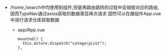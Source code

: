 + /home,/search中均使用到<TypeNav/>组件,但是再路由跳转的过程中会销毁对应的路由,因而TypeNav通过axios获取的数据需亚再次请求
  固然可以在跟组件App.vue中进行请求仓库获取数据
  - app/App.vue
    ```
    mounted() {
      this.$store.dispatch("categoryList");
    },
    ```
